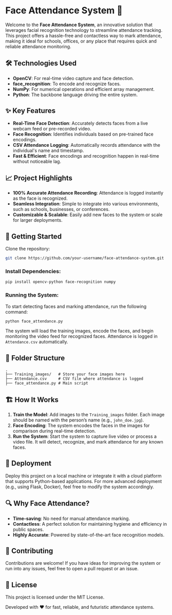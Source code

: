 
# Face Attendance System 🚀
Welcome to the **Face Attendance System**, an innovative solution that leverages facial recognition technology to streamline attendance tracking. This project offers a hassle-free and contactless way to mark attendance, making it ideal for schools, offices, or any place that requires quick and reliable attendance monitoring.

## 🛠️ Technologies Used
- **OpenCV**: For real-time video capture and face detection.
- **face_recognition**: To encode and recognize faces.
- **NumPy**: For numerical operations and efficient array management.
- **Python**: The backbone language driving the entire system.

## ✨ Key Features
- **Real-Time Face Detection**: Accurately detects faces from a live webcam feed or pre-recorded video.
- **Face Recognition**: Identifies individuals based on pre-trained face encodings.
- **CSV Attendance Logging**: Automatically records attendance with the individual's name and timestamp.
- **Fast & Efficient**: Face encodings and recognition happen in real-time without noticeable lag.

## 📈 Project Highlights
- **100% Accurate Attendance Recording**: Attendance is logged instantly as the face is recognized.
- **Seamless Integration**: Simple to integrate into various environments, such as schools, businesses, or conferences.
- **Customizable & Scalable**: Easily add new faces to the system or scale for larger deployments.

## 🚀 Getting Started

Clone the repository:

```bash
git clone https://github.com/your-username/face-attendance-system.git
```

### Install Dependencies:

```bash
pip install opencv-python face-recognition numpy
```

### Running the System:
To start detecting faces and marking attendance, run the following command:

```bash
python face_attendance.py
```

The system will load the training images, encode the faces, and begin monitoring the video feed for recognized faces. Attendance is logged in `Attendance.csv` automatically.

## 📂 Folder Structure

```
.
├── Training_images/   # Store your face images here
├── Attendance.csv     # CSV file where attendance is logged
├── face_attendance.py # Main script
```

## 🏗️ How It Works
1. **Train the Model**: Add images to the `Training_images` folder. Each image should be named with the person’s name (e.g., `john_doe.jpg`).
2. **Face Encoding**: The system encodes the faces in the images for comparison during real-time detection.
3. **Run the System**: Start the system to capture live video or process a video file. It will detect, recognize, and mark attendance for any known faces.

## 🚀 Deployment
Deploy this project on a local machine or integrate it with a cloud platform that supports Python-based applications. For more advanced deployment (e.g., using Flask, Docker), feel free to modify the system accordingly.

## 🔍 Why Face Attendance?
- **Time-saving**: No need for manual attendance marking.
- **Contactless**: A perfect solution for maintaining hygiene and efficiency in public spaces.
- **Highly Accurate**: Powered by state-of-the-art face recognition models.

## 👥 Contributing
Contributions are welcome! If you have ideas for improving the system or run into any issues, feel free to open a pull request or an issue.

## 📄 License
This project is licensed under the MIT License.

Developed with ❤️ for fast, reliable, and futuristic attendance systems.
